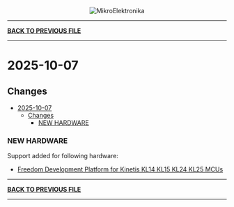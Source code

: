 <p align="center">
  <img src="http://www.mikroe.com/img/designs/beta/logo_small.png?raw=true" alt="MikroElektronika"/>
</p>

---

**[BACK TO PREVIOUS FILE](../changelog.md)**

---

# 2025-10-07

## Changes

- [2025-10-07](#2025-10-07)
  - [Changes](#changes)
    - [NEW HARDWARE](#new-hardware)

### NEW HARDWARE

Support added for following hardware:

+ [Freedom Development Platform for Kinetis KL14 KL15 KL24 KL25 MCUs](https://www.nxp.com/design/design-center/development-boards-and-designs/general-purpose-mcus/freedom-development-platform-for-kinetis-kl14-kl15-kl24-kl25-mcus:FRDM-KL25Z)

---

**[BACK TO PREVIOUS FILE](../changelog.md)**

---
